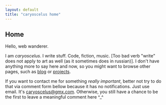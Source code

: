 ```yaml
---
layout: default
title: "caryoscelus home"
---
```


Home
----

Hello, web wanderer.

I am *caryoscelus*. I write stuff. Code, fiction, music. [Too bad verb "write"
does not apply to art as well (as it sometimes does in russian)]. I don't have
anything more to say here and now, so you might want to browse other pages, such
as [blog][blog] or [projects][projects].

If you want to contact me for something *really important*, better not try to do
that via comment form bellow because it has no notifications. Just use email.
It's [caryoscelus@gmx.com][mail]. Otherwise, you still have a chance to be the
first to leave a meaningful comment here ^_^

[blog]:         /blog/
[projects]:     /projects/
[mail]:         mailto:caryoscelus@gmx.com

